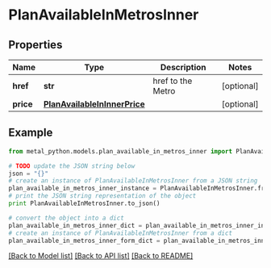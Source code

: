 # PlanAvailableInMetrosInner


## Properties
Name | Type | Description | Notes
------------ | ------------- | ------------- | -------------
**href** | **str** | href to the Metro | [optional] 
**price** | [**PlanAvailableInInnerPrice**](PlanAvailableInInnerPrice.md) |  | [optional] 

## Example

```python
from metal_python.models.plan_available_in_metros_inner import PlanAvailableInMetrosInner

# TODO update the JSON string below
json = "{}"
# create an instance of PlanAvailableInMetrosInner from a JSON string
plan_available_in_metros_inner_instance = PlanAvailableInMetrosInner.from_json(json)
# print the JSON string representation of the object
print PlanAvailableInMetrosInner.to_json()

# convert the object into a dict
plan_available_in_metros_inner_dict = plan_available_in_metros_inner_instance.to_dict()
# create an instance of PlanAvailableInMetrosInner from a dict
plan_available_in_metros_inner_form_dict = plan_available_in_metros_inner.from_dict(plan_available_in_metros_inner_dict)
```
[[Back to Model list]](../README.md#documentation-for-models) [[Back to API list]](../README.md#documentation-for-api-endpoints) [[Back to README]](../README.md)


